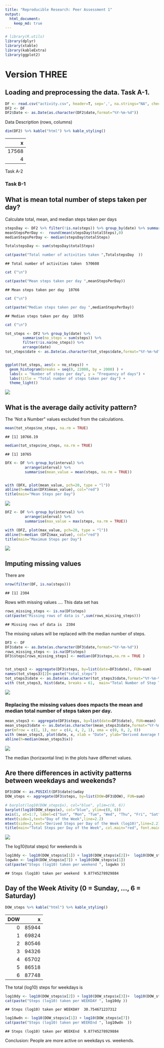 ```yaml
--- 
title: "Reproducible Research: Peer Assessment 1" 
output: 
  html_document: 
    keep_md: true 
---
```


```r
# library(R.utils)
library(dplyr)
library(xtable)
library(kableExtra)
library(ggplot2)
```

# Version THREE
## Loading and preprocessing the data. Task A-1.

```r
DF <- read.csv("activity.csv", header=T, sep=',', na.strings="NA", check.names=F, stringsAsFactors=F, comment.char="", quote='\"')
DF2 <- DF
DF2$Date <- as.Date(as.character(DF2$date,format="%Y-%m-%d"))
```

Data Description (rows, columns)


```r
dim(DF2) %>% kable("html") %>% kable_styling()
```

<table class="table" style="margin-left: auto; margin-right: auto;">
 <thead>
  <tr>
   <th style="text-align:right;"> x </th>
  </tr>
 </thead>
<tbody>
  <tr>
   <td style="text-align:right;"> 17568 </td>
  </tr>
  <tr>
   <td style="text-align:right;"> 4 </td>
  </tr>
</tbody>
</table>
Task A-2

### Task B-1
## What is mean total number of steps taken per day? 
Calculate total, mean, and median steps taken per days

```r
stepsDay <- DF2 %>% filter(!is.na(steps)) %>% group_by(date) %>% summarize(totalSteps=sum(steps)) 
meanStepsPerDay <-  round(mean(stepsDay$totalSteps),0)
medianStepsPerDay <- median(stepsDay$totalSteps)

TotalstepsDay <- sum(stepsDay$totalSteps)

cat(paste("Total number of activities taken ",TotalstepsDay  ))
```

```
## Total number of activities taken  570608
```

```r
cat ("\n")
```

```r
cat(paste("Mean steps taken per day ",meanStepsPerDay))
```

```
## Mean steps taken per day  10766
```

```r
cat ("\n")
```

```r
cat(paste("Median steps taken per day ",medianStepsPerDay))
```

```
## Median steps taken per day  10765
```

```r
cat ("\n")
```

```r
tot_steps <- DF2 %>% group_by(date) %>%
        summarise(no_steps = sum(steps)) %>%
        filter(!is.na(no_steps)) %>%
        arrange(date)
tot_steps$date <- as.Date(as.character(tot_steps$date,format="%Y-%m-%d"))


ggplot(tot_steps, aes(x = no_steps)) + 
  geom_histogram(breaks = seq(0, 22000, by = 2000) ) + 
  labs(x = "Number of steps per day", y = "Frequency of days") + 
  labs(title = "Total number of steps taken per day") +
  theme_light()
```

![](PA1_template_files/figure-html/process_data-1.png)<!-- -->

## What is the average daily activity pattern?


The 'Not a Number"  values excluded from the calculations.


```r
mean(tot_steps$no_steps, na.rm = TRUE)
```

```
## [1] 10766.19
```

```r
median(tot_steps$no_steps, na.rm = TRUE)
```

```
## [1] 10765
```

```r
DFX <- DF %>% group_by(interval) %>% 
         arrange(interval) %>% 
         summarise(mean_value = mean(steps, na.rm = TRUE))


with (DFX, plot(mean_value, pch=20, type = "l"))
abline(h=median(DFX$mean_value), col="red")
title(main="Mean Steps per Day")
```

![](PA1_template_files/figure-html/average_daily_patten-1.png)<!-- -->

```r
DFZ <- DF %>% group_by(interval) %>% 
         arrange(interval) %>% 
         summarise(max_value = max(steps, na.rm = TRUE))

with (DFZ, plot(max_value, pch=20, type = "l"))
abline(h=median (DFZ$max_value), col="red")
title(main="Maximum Steps per Day")
```

![](PA1_template_files/figure-html/average_daily_patten-2.png)<!-- -->

## Imputing missing values
There are

```r
nrow(filter(DF, is.na(steps)))
```

```
## [1] 2304
```
Rows with missing values ....
This data set has

```r
rows_missing_steps <- is.na(DF$steps)
cat(paste("Missing rows of data is ",sum(rows_missing_steps)))
```

```
## Missing rows of data is  2304
```

The missing values will be replaced with the median number of steps.


```r
DF3 <- DF
DF3$date <- as.Date(as.character(DF3$date,format="%Y-%m-%d"))
rows_missing_steps <- is.na(DF$steps)
DF3$steps[rows_missing_steps] <- median(DF3$steps,na.rm = TRUE )


tot_steps3 <- aggregate(DF3$steps, by=list(date=DF3$date), FUN=sum)
names(tot_steps3)[2]<-paste("total_steps")
tot_steps3$date <- as.Date(as.character(tot_steps3$date,format="%Y-%m-%d"))
with (tot_steps3, hist(date, breaks = 61,  main="Total Number of Step Taken Each Day", ylab="Derived Total Steps", xlab="Day", col="red"))
```

![](PA1_template_files/figure-html/plot_data-1.png)<!-- -->
### Replacing the missing values does mpacts the mean and median total number of steps taken per day.


```r
mean_steps3 <- aggregate(DF3$steps, by=list(date=DF3$date), FUN=mean)
mean_steps3$date <- as.Date(as.character(mean_steps3$date,format="%Y-%m-%d"))
par(mfrow = c(1, 1), mar = c(4, 4, 2, 1), oma = c(0, 0, 2, 0))
with (mean_steps3, plot(date, x, xlab = "Date", ylab="Derived Average Number of Steps",main = "Derived Mean Steps per Day", type="l", col="red"))
abline(h=median(mean_steps3$x))
```

![](PA1_template_files/figure-html/unnamed-chunk-3-1.png)<!-- -->

The median (horizaontal line) in the  plots have differnet values.

## Are there differences in activity patterns between weekdays and weekends?


```r
DF3$DOW <- as.POSIXlt(DF3$date)$wday
DOW_steps <- aggregate(DF3$steps, by=list(DOW=DF3$DOW), FUN=sum)

# barplot(log10(DOW_steps$x), col="blue", ylim=c(0, 6))
barplot(log10(DOW_steps$x), col="blue", ylim=c(0, 6))
axis(1, at=1:7, label=c("Sun", "Mon", "Tue", "Wed", "Thu", "Fri", "Sat"))
mtext(side=1,text="Day of the Week",line=2.2)
mtext(side=2,text="Derived Steps per Day of the Week (log10)",line=2.2)
title(main="Total Steps per Day of the Week", col.main="red", font.main=4)
```

![](PA1_template_files/figure-html/find_DOW_pattern-1.png)<!-- -->

The log10(total steps) for weekends is

```r
log10dy <- log10(DOW_steps$x[1]) + log10(DOW_steps$x[2])+  log10(DOW_steps$x[3]) +  log(DOW_steps$x[4]) +  log10(DOW_steps$x[5])
logwkn <- log10(DOW_steps$x[7]) + log10(DOW_steps$x[1])
cat(paste("Steps (log10) taken per weekend ", logwkn ))
```

```
## Steps (log10) taken per weekend  9.87745278929884
```
## Day of the Week Ativity (0 = Sunday, ..., 6 = Saturday)

```r
DOW_steps %>% kable("html") %>% kable_styling()
```

<table class="table" style="margin-left: auto; margin-right: auto;">
 <thead>
  <tr>
   <th style="text-align:right;"> DOW </th>
   <th style="text-align:right;"> x </th>
  </tr>
 </thead>
<tbody>
  <tr>
   <td style="text-align:right;"> 0 </td>
   <td style="text-align:right;"> 85944 </td>
  </tr>
  <tr>
   <td style="text-align:right;"> 1 </td>
   <td style="text-align:right;"> 69824 </td>
  </tr>
  <tr>
   <td style="text-align:right;"> 2 </td>
   <td style="text-align:right;"> 80546 </td>
  </tr>
  <tr>
   <td style="text-align:right;"> 3 </td>
   <td style="text-align:right;"> 94326 </td>
  </tr>
  <tr>
   <td style="text-align:right;"> 4 </td>
   <td style="text-align:right;"> 65702 </td>
  </tr>
  <tr>
   <td style="text-align:right;"> 5 </td>
   <td style="text-align:right;"> 86518 </td>
  </tr>
  <tr>
   <td style="text-align:right;"> 6 </td>
   <td style="text-align:right;"> 87748 </td>
  </tr>
</tbody>
</table>
The total (log10) steps for weekdays is

```r
log10dy <- log10(DOW_steps$x[2]) + log10(DOW_steps$x[3])+  log10(DOW_steps$x[4]) +  log(DOW_steps$x[5]) +  log10(DOW_steps$x[6])
cat(paste("Steps (log10) taken per WEEKDAY ", log10dy ))
```

```
## Steps (log10) taken per WEEKDAY  30.754671237312
```

```r
log10wdn <- log10(DOW_steps$x[1]) + log10(DOW_steps$x[7])
cat(paste("Steps (log10) taken per WEEKEnd ", log10wdn  ))
```

```
## Steps (log10) taken per WEEKEnd  9.87745278929884
```
Conclusion: People are more active on weekdays vs. weekends.
 

